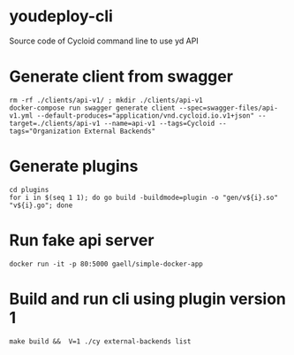 # youdeploy-cli
Source code of Cycloid command line to use yd API


# Generate client from swagger

```
rm -rf ./clients/api-v1/ ; mkdir ./clients/api-v1
docker-compose run swagger generate client --spec=swagger-files/api-v1.yml --default-produces="application/vnd.cycloid.io.v1+json" --target=./clients/api-v1 --name=api-v1 --tags=Cycloid --tags="Organization External Backends"
```

# Generate plugins

```
cd plugins
for i in $(seq 1 1); do go build -buildmode=plugin -o "gen/v${i}.so" "v${i}.go"; done
```

# Run fake api server

```
docker run -it -p 80:5000 gaell/simple-docker-app
```

# Build and run cli using plugin version 1

```
make build &&  V=1 ./cy external-backends list
```

